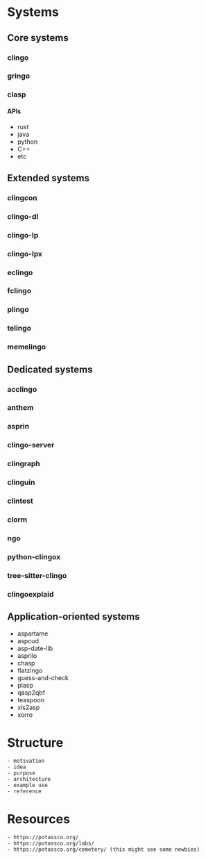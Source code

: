 # Systems

## Core systems

### clingo
### gringo
### clasp

#### APIs
   - rust
   - java
   - python
   - C++
   - etc

## Extended systems

### clingcon
### clingo-dl
### clingo-lp
### clingo-lpx
### eclingo
### fclingo
### plingo
### telingo
### memelingo

## Dedicated systems

### acclingo
### anthem
### asprin
### clingo-server
### clingraph
### clinguin
### clintest
### clorm
### ngo
### python-clingox
### tree-sitter-clingo
### clingoexplaid

## Application-oriented systems

  - aspartame
  - aspcud
  - asp-date-lib
  - asprilo
  - chasp
  - flatzingo
  - guess-and-check
  - plasp
  - qasp2qbf
  - teaspoon
  - xls2asp
  - xorro

# Structure

	- motivation
	- idea
	- purpose
	- architecture
	- example use
	- reference

# Resources

	- https://potassco.org/
	- https://potassco.org/labs/
	- https://potassco.org/cemetery/ (this might see some newbies)

